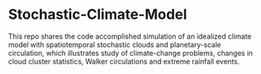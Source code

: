 # Stochastic-Climate-Model
This repo shares the code accomplished simulation of an idealized climate model with spatiotemporal stochastic clouds and planetary-scale circulation, which illustrates study of climate-change problems, changes in cloud cluster statistics, Walker circulations and extreme rainfall events.
